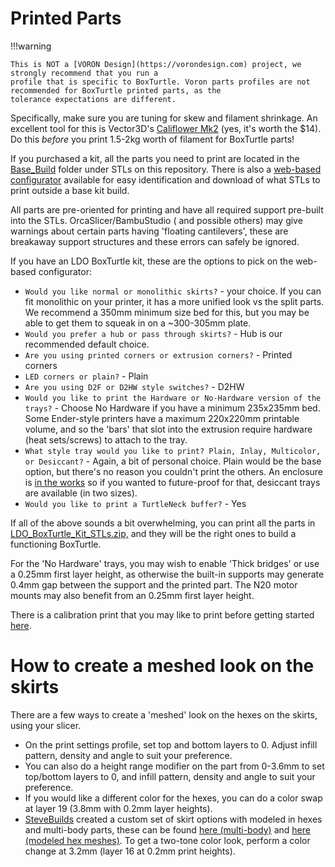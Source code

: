 # Printed Parts

!!!warning

    This is NOT a [VORON Design](https://vorondesign.com) project, we strongly recommend that you run a
    profile that is specific to BoxTurtle. Voron parts profiles are not recommended for BoxTurtle printed parts, as the
    tolerance expectations are different.

Specifically, make sure you are tuning for skew and filament shrinkage. An excellent tool for this is
Vector3D's [Califlower Mk2](https://vector3d.shop/products/califlower-calibration-tool-mk2) (yes, it's worth the $14).
Do this *before* you print 1.5-2kg worth of filament for BoxTurtle parts!

If you purchased a kit, all the parts you need to print are located in
the [Base_Build](https://github.com/ArmoredTurtle/BoxTurtle/tree/main/STLs/Base_Build) folder under STLs on this
repository. There is also a [web-based configurator](https://armoredturtle.xyz/stl-configurator.html) available for easy
identification and download of what STLs to print outside a base kit build.

All parts are pre-oriented for printing and have all required support pre-built into the STLs. OrcaSlicer/BambuStudio (
and possible others) may give warnings about certain parts having 'floating cantilevers', these are breakaway support
structures and these errors can safely be ignored.

If you have an LDO BoxTurtle kit, these are the options to pick on the web-based configurator:

- `Would you like normal or monolithic skirts?` - your choice. If you can fit monolithic on your printer, it has a
  more unified look vs the split parts. We recommend a 350mm minimum size bed for this, but you may be able to get them
  to squeak in on a ~300-305mm plate.
- `Would you prefer a hub or pass through skirts?` - Hub is our recommended default choice.
- `Are you using printed corners or extrusion corners?` - Printed corners
- `LED corners or plain?` - Plain
- `Are you using D2F or D2HW style switches?` - D2HW
- `Would you like to print the Hardware or No-Hardware version of the trays?` - Choose No Hardware if you have a
  minimum 235x235mm bed. Some Ender-style printers have a maximum 220x220mm printable volume, and so the 'bars' that
  slot into the extrusion require hardware (heat sets/screws) to attach to the tray.
- `What style tray would you like to print? Plain, Inlay, Multicolor, or Desiccant?` - Again, a bit of personal
  choice. Plain would be the base option, but there's no reason you couldn't print the others. An enclosure
  is [in the works](https://www.youtube.com/watch?v=Jjgi8q28Y2o) so if you wanted to future-proof for that, desiccant
  trays are available (in two sizes).
- `Would you like to print a TurtleNeck buffer?` - Yes

If all of the above sounds a bit overwhelming, you can print all the parts
in [LDO_BoxTurtle_Kit_STLs.zip,](https://github.com/ArmoredTurtle/BoxTurtle/tree/main/STLs/STLs/LDO_BoxTurtle_Kit_STLs.zip)
and they will be the right ones to build a functioning BoxTurtle.

For the 'No Hardware' trays, you may wish to enable 'Thick bridges' or use a 0.25mm first layer height, as otherwise the
built-in supports may generate 0.4mm gap between the support and the printed part. The N20 motor mounts may also benefit
from an 0.25mm first layer height.

There is a calibration print that you may like to print before getting
started [here](https://www.printables.com/model/1004303-box-turtle-calibration-fidget).

# How to create a meshed look on the skirts

There are a few ways to create a 'meshed' look on the hexes on the skirts, using your slicer.

- On the print settings profile, set top and bottom layers to 0. Adjust infill pattern, density and angle to suit your
  preference.
- You can also do a height range modifier on the part from 0-3.6mm to set top/bottom layers to 0, and infill pattern,
  density and angle to suit your preference.
- If you would like a different color for the hexes, you can do a color swap at layer 19 (3.8mm with 0.2mm layer
  heights).
- [SteveBuilds](https://youtube.com/@SteveBuilds) created a custom set of skirt options with modeled in hexes and
  multi-body parts, these can be
  found [here (multi-body)](https://github.com/ArmoredTurtle/BoxTurtle/tree/main/STLs/Option_Parts/Skirts/Multibody/)
  and [here (modeled hex meshes)](https://github.com/ArmoredTurtle/BoxTurtle/tree/main/STLs/Option_Parts/Skirts/Hex_Mesh/).
  To get a two-tone color look, perform a color change at 3.2mm (layer 16 at 0.2mm print heights).
